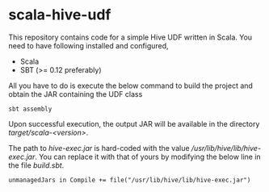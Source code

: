 # scala-hive-udf

This repository contains code for a simple Hive UDF written in Scala. You need to have following installed and configured,

* Scala
* SBT (>= 0.12 preferably)
 

All you have to do is execute the below command to build the project and obtain the JAR containing the UDF class
```
sbt assembly
```
Upon successful execution, the output JAR will be available in the directory _target/scala-\<version\>_.

The path to _hive-exec.jar_ is hard-coded with the value _/usr/lib/hive/lib/hive-exec.jar_. You can replace it with that of yours by modifying the below line in the file _build.sbt_.
```
unmanagedJars in Compile += file("/usr/lib/hive/lib/hive-exec.jar")
```

